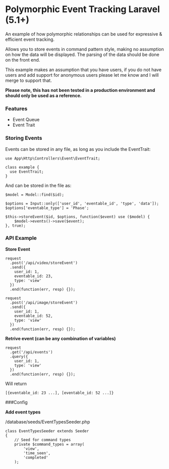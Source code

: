 # Polymorphic Event Tracking Laravel (5.1+)
An example of how polymorphic relationships can be used for expressive & efficient event tracking.

Allows you to store events in command pattern style, making no assumption on how the data will be displayed. The parsing of the data should be done on the front end.

This example makes an assumption that you have users, if you do not have users and add support for anonymous users please let me know and I will merge to support that.

**Please note, this has not been tested in a production environment and should only be used as a reference.**

### Features

+ Event Queue
+ Event Trait

### Storing Events

Events can be stored in any file, as long as you include the EventTrait:

```
use App\Http\Controllers\Event\EventTrait;

class example {
  use EventTrait;
}

```

And can be stored in the file as:

```
$model = Model::find($id);

$options = Input::only(['user_id', 'eventable_id', 'type', 'data']);
$options['eventable_type'] = 'Phase';

$this->storeEvent($id, $options, function($event) use ($model) {
    $model->events()->save($event);
}, true);
```

### API Example

**Store Event**

```
request
  .post('/api/video/storeEvent')
  .send({
    user_id: 1,
    eventable_id: 23,
    type: 'view'
  })
  .end(function(err, resp) {});
  
request
  .post('/api/image/storeEvent')
  .send({
    user_id: 1,
    eventable_id: 52,
    type: 'view'
  })
  .end(function(err, resp) {});
```

**Retrive event (can be any combination of variables)**

```
request
  .get('/api/events')
  .query({
    user_id: 1,
    type: 'view'
  })
  .end(function(err, resp) {});
```

Will return

```
[{eventable_id: 23 ...], [eventable_id: 52 ...]}
```

###Config

**Add event types**

/database/seeds/EventTypesSeeder.php
```
class EventTypesSeeder extends Seeder
{
    // Seed for command types
    private $command_types = array(
        'view',
        'time_seen',
        'completed'
    );

```
